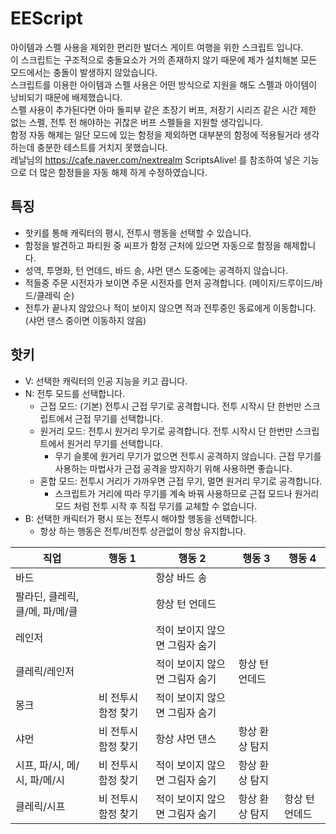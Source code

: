 # EEScript

아이템과 스펠 사용을 제외한 편리한 발더스 게이트 여행을 위한 스크립트 입니다.  
이 스크립트는 구조적으로 충돌요소가 거의 존재하지 않기 때문에 제가 설치해본 모든 모드에서는 충돌이 발생하지 않았습니다.  
스크립트를 이용한 아이템과 스펠 사용은 어떤 방식으로 지원을 해도 스펠과 아이템이 낭비되기 때문에 배제했습니다.  
스펠 사용이 추가된다면 아마 돌피부 같은 초장기 버프, 저장기 시리즈 같은 시간 제한 없는 스펠, 전투 전 해야하는 귀찮은 버프 스펠들을 지원할 생각입니다.  
함정 자동 해제는 일단 모드에 있는 함정을 제외하면 대부분의 함정에 적용될거라 생각하는데 충분한 테스트를 거치지 못했습니다.  
레날님의 https://cafe.naver.com/nextrealm ScriptsAlive! 를 참조하여 넣은 기능으로 더 많은 함정들을 자동 해제 하게 수정하였습니다.

## 특징

- 핫키를 통해 캐릭터의 평시, 전투시 행동을 선택할 수 있습니다.
- 함정을 발견하고 파티원 중 씨프가 함정 근처에 있으면 자동으로 함정을 해제합니다.
- 성역, 투명화, 턴 언데드, 바드 송, 샤먼 댄스 도중에는 공격하지 않습니다.
- 적들중 주문 시전자가 보이면 주문 시전자를 먼저 공격합니다. (메이지/드루이드/바드/클레릭 순)
- 전투가 끝나지 않았으나 적이 보이지 않으면 적과 전투중인 동료에게 이동합니다. (샤먼 댄스 중이면 이동하지 않음)

## 핫키

- V: 선택한 캐릭터의 인공 지능을 키고 끕니다.
- N: 전투 모드를 선택합니다.
  - 근접 모드: (기본) 전투시 근접 무기로 공격합니다. 전투 시작시 단 한번만 스크립트에서 근접 무기를 선택합니다.
  - 원거리 모드: 전투시 원거리 무기로 공격합니다. 전투 시작시 단 한번만 스크립트에서 원거리 무기를 선택합니다.
    - 무기 슬롯에 원거리 무기가 없으면 전투시 공격하지 않습니다. 근접 무기를 사용하는 마법사가 근접 공격을 방지하기 위해 사용하면 좋습니다.
  - 혼합 모드: 전투시 거리가 가까우면 근접 무기, 멀면 원거리 무기로 공격합니다.
    - 스크립트가 거리에 따라 무기를 계속 바꿔 사용하므로 근접 모드나 원거리 모드 처럼 전투 시작 후 직접 무기를 교체할 수 없습니다.
- B: 선택한 캐릭터가 평시 또는 전투시 해야할 행동을 선택합니다.
  - 항상 하는 행동은 전투/비전투 상관없이 항상 유지합니다.

| 직업  | 행동 1 | 행동 2 | 행동 3 | 행동 4 |
| --- | --- | --- | --- | --- |
| 바드  |     | 항상 바드 송 | | |
| 팔라딘, 클레릭, 클/메, 파/메/클 |     | 항상 턴 언데드 | | |
| 레인저 |     | 적이 보이지 않으면 그림자 숨기 | | |
| 클레릭/레인저 |     | 적이 보이지 않으면 그림자 숨기 | 항상 턴 언데드 | |
| 몽크  | 비 전투시 함정 찾기 | 적이 보이지 않으면 그림자 숨기 |     | |
| 샤먼  | 비 전투시 함정 찾기 | 항상 샤먼 댄스 | 항상 환상 탐지 | |
| 시프, 파/시, 메/시, 파/메/시  | 비 전투시 함정 찾기 | 적이 보이지 않으면 그림자 숨기 | 항상 환상 탐지 | |
| 클레릭/시프 | 비 전투시 함정 찾기 | 적이 보이지 않으면 그림자 숨기 | 항상 환상 탐지 |항상 턴 언데드 |
